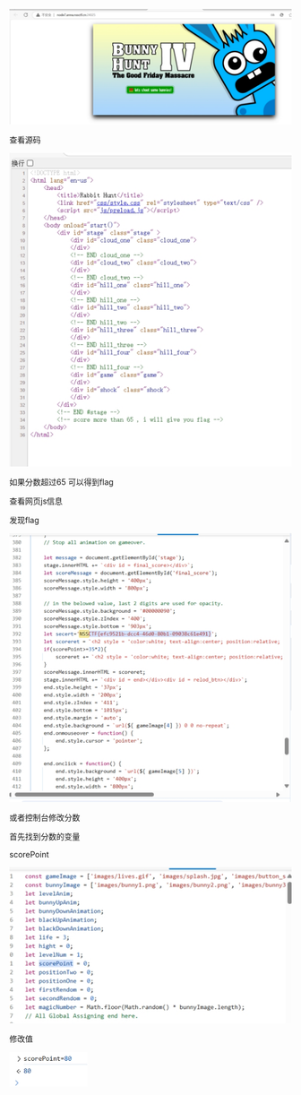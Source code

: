![img](./assets/wps190.jpg)

查看源码

![img](./assets/wps191.jpg) 

如果分数超过65 可以得到flag

查看网页js信息

发现flag

 

![img](./assets/wps192.jpg) 

 

 

或者控制台修改分数

首先找到分数的变量

scorePoint

![img](./assets/wps193.jpg) 

 

修改值

![img](./assets/wps194.jpg) 

 